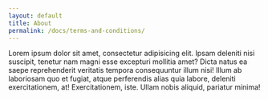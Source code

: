 ```yaml
---
layout: default
title: About
permalink: /docs/terms-and-conditions/
---
```


<section class="section__docs">
    <p>
        Lorem ipsum dolor sit amet, consectetur adipisicing elit. Ipsam deleniti nisi suscipit, tenetur nam magni esse excepturi mollitia amet? Dicta natus ea saepe reprehenderit veritatis tempora consequuntur illum nisi! Illum ab laboriosam quo et fugiat, atque perferendis alias quia labore, deleniti exercitationem, at! Exercitationem, iste. Ullam nobis aliquid, pariatur minima!
    </p>
</section>